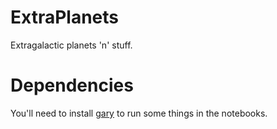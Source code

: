 # ExtraPlanets
Extragalactic planets 'n' stuff.

# Dependencies
You'll need to install [gary](https://github.com/adrn/gary) to run some things in the notebooks.
